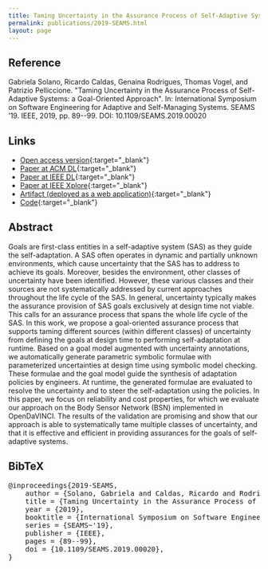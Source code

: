```yaml
---
title: Taming Uncertainty in the Assurance Process of Self-Adaptive Systems&#058; a Goal-Oriented Approach
permalink: publications/2019-SEAMS.html
layout: page
---
```


## Reference
Gabriela Solano, Ricardo Caldas, Genaina Rodrigues, Thomas Vogel, and Patrizio Pelliccione. "Taming Uncertainty in the Assurance Process of Self-Adaptive Systems: a Goal-Oriented Approach". In: International Symposium on Software Engineering for Adaptive and Self-Managing Systems. SEAMS ’19. IEEE, 2019, pp. 89--99. DOI: 10.1109/SEAMS.2019.00020

## Links
* [Open access version](https://arxiv.org/abs/1905.02228){:target="_blank"}
* [Paper at ACM DL](https://dl.acm.org/doi/10.1109/SEAMS.2019.00020){:target="_blank"}
* [Paper at IEEE DL](https://doi.ieeecomputersociety.org/10.1109/SEAMS.2019.00020){:target="_blank"}
* [Paper at IEEE Xplore](https://doi.org/10.1109/SEAMS.2019.00020){:target="_blank"}
* [Artifact (deployed as a web application)](https://seams2019.herokuapp.com/){:target="_blank"}
* [Code](https://github.com/lesunb/pistarGODA-MDP){:target="_blank"}

## Abstract
Goals are first-class entities in a self-adaptive system (SAS) as they guide the self-adaptation. A SAS often operates in dynamic and partially unknown environments, which cause uncertainty that the SAS has to address to achieve its goals. Moreover, besides the environment, other classes of uncertainty have been identified. However, these various classes and their sources are not systematically addressed by current approaches throughout the life cycle of the SAS. In general, uncertainty typically makes the assurance provision of SAS goals exclusively at design time not viable. This calls for an assurance process that spans the whole life cycle of the SAS. In this work, we propose a goal-oriented assurance process that supports taming different sources (within different classes) of uncertainty from defining the goals at design time to performing self-adaptation at runtime. Based on a goal model augmented with uncertainty annotations, we automatically generate parametric symbolic formulae with parameterized uncertainties at design time using symbolic model checking. These formulae and the goal model guide the synthesis of adaptation policies by engineers. At runtime, the generated formulae are evaluated to resolve the uncertainty and to steer the self-adaptation using the policies. In this paper, we focus on reliability and cost properties, for which we evaluate our approach on the Body Sensor Network (BSN) implemented in OpenDaVINCI. The results of the validation are promising and show that our approach is able to systematically tame multiple classes of uncertainty, and that it is effective and efficient in providing assurances for the goals of self-adaptive systems.

## BibTeX

<div class="bibtex">
<pre>@inproceedings{2019-SEAMS,
    author = {Solano, Gabriela and Caldas, Ricardo and Rodrigues, Genaina and Vogel, Thomas and Pelliccione, Patrizio},
    title = {Taming Uncertainty in the Assurance Process of Self-Adaptive Systems: a Goal-Oriented Approach},
    year = {2019},
    booktitle = {International Symposium on Software Engineering for Adaptive and Self-Managing Systems},
    series = {SEAMS~'19},
    publisher = {IEEE},
    pages = {89--99},
    doi = {10.1109/SEAMS.2019.00020},
}</pre>
</div>

